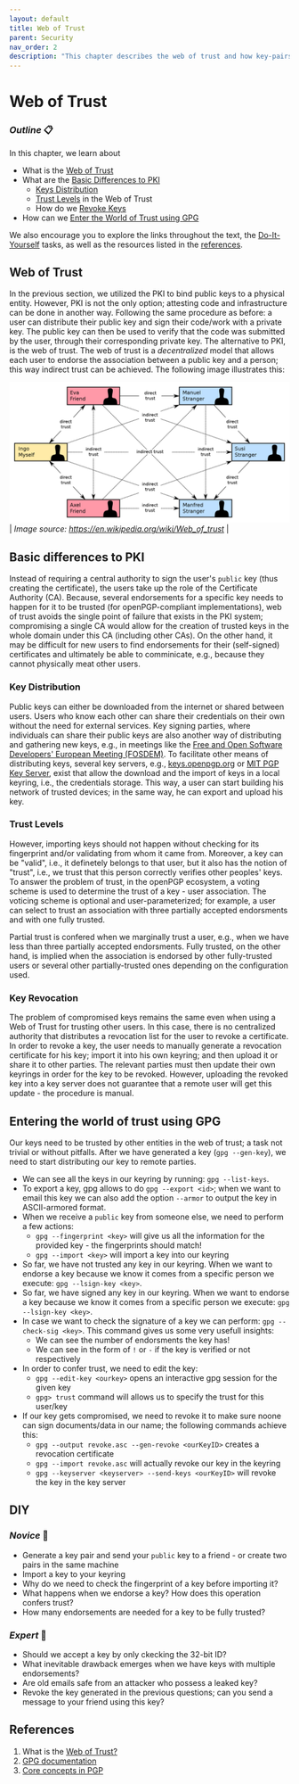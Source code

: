 ```yaml
---
layout: default
title: Web of Trust
parent: Security
nav_order: 2
description: "This chapter describes the web of trust and how key-pairs can be used without the use of an infrastructure"
---
```


# Web of Trust

### _Outline_ 📋
In this chapter, we learn about
- What is the [Web of Trust](#web-of-trust)
- What are the [Basic Differences to PKI](#basic-differences-to-pki)
  - [Keys Distribution](#key-distribution)
  - [Trust Levels](#trust-levels) in the Web of Trust
  - How do we [Revoke Keys](#key-revocation)
- How can we [Enter the World of Trust using GPG](#entering-the-world-of-trust-using-gpg)
  
We also encourage you to explore the links throughout the text, the [Do-It-Yourself](#diy) tasks, as well as the resources listed in the [references](#references).


## Web of Trust

In the previous section, we utilized the PKI to bind public keys to a physical entity. However, PKI is not the only option; attesting code and infrastructure can be done in another way. Following the same procedure as before: a user can distribute their public key and sign their code/work with a private key. The public key can then be used to verify that the code was submitted by the user, through their corresponding private key. The alternative to PKI, is the web of trust. The web of trust is a *decentralized* model that allows each user to endorse the association between a public key and a person; this way indirect trust can be achieved. The following image illustrates this:


![](./img/Web_of_Trust.png) |
*Image source: https://en.wikipedia.org/wiki/Web_of_trust* |

## Basic differences to PKI

Instead of requiring a central authority to sign the user's `public` key (thus creating the certificate), the users take up the role of the Certificate Authority (CA). Because, several endorsements for a specific key needs to happen for it to be trusted (for openPGP-compliant implementations), web of trust avoids the single point of failure that exists in the PKI system; compromising a single CA would allow for the creation of trusted keys in the whole domain under this CA (including other CAs). On the other hand, it may be difficult for new users to find endorsements for their (self-signed) certificates and ultimately be able to comminicate, e.g., because they cannot physically meat other users.

### Key Distribution
Public keys can either be downloaded from the internet or shared between users. Users who know each other can share their credentials on their own without the need for external services. Key signing parties, where individuals can share their public keys are also another way of distributing and gathering new keys, e.g., in meetings like the [Free and Open Software Developers' European Meeting (FOSDEM)](https://en.wikipedia.org/wiki/FOSDEM). To facilitate other means of distributing keys, several key servers, e.g., [keys.openpgp.org](https://en.wikipedia.org/wiki/FOSDEM) or [MIT PGP Key Server](https://pgp.mit.edu/), exist that allow the download and the import of keys in a local keyring, i.e., the credentials storage. This way, a user can start building his network of trusted devices; in the same way, he can export and upload his key. 

### Trust Levels
However, importing keys should not happen without checking for its fingerprint and/or validating from whom it came from. Moreover, a key can be "valid", i.e., it definetely belongs to that user, but it also has the notion of "trust", i.e., we trust that this person correctly verifies other peoples' keys. To answer the problem of trust, in the openPGP ecosystem, a voting scheme is used to determine the trust of a key - user association. The voticing scheme is optional and user-parameterized; for example, a user can select to trust an association with three partially accepted endorsments and with one fully trusted.

Partial trust is confered when we marginally trust a user, e.g., when we have less than three partially accepted endorsments. Fully trusted, on the other hand, is implied when the association is endorsed by other fully-trusted users or several other partially-trusted ones depending on the configuration used. 

### Key Revocation
The problem of compromised keys remains the same even when using a Web of Trust for trusting other users. In this case, there is no centralized authority that distributes a revocation list for the user to revoke a certificate. In order to revoke a key, the user needs to manually generate a revocation certificate for his key; import it into his own keyring; and then upload it or share it to other parties. The relevant parties must then update their own keyrings in order for the key to be revoked. However, uploading the revoked key into a key server does not guarantee that a remote user will get this update - the procedure is manual.

## Entering the world of trust using GPG

Our keys need to be trusted by other entities in the web of trust; a task not trivial or without pitfalls. After we have generated a key (`gpg --gen-key`), we need to start distributing our key to remote parties.
- We can see all the keys in our keyring by running: `gpg --list-keys`.
- To export a key, gpg allows to do `gpg --export <id>`; when we want to email this key we can also add the option `--armor` to output the key in ASCII-armored format.
- When we receive a `public` key from someone else, we need to perform a few actions:
  - `gpg --fingerprint <key>` will give us all the information for the provided key - the fingerprints should match!
  - `gpg --import <key>` will import a key into our keyring
- So far, we have not trusted any key in our keyring. When we want to endorse a key because we know it comes from a specific person we execute: `gpg --lsign-key <key>`. 
- So far, we have signed any key in our keyring. When we want to endorse a key because we know it comes from a specific person we execute: `gpg --lsign-key <key>`. 
- In case we want to check the signature of a key we can perform: `gpg --check-sig <key>`. This command gives us some very usefull insights:
  - We can see the number of endorsments the key has!
  - We can see in the form of `!` or `-` if the key is verified or not respectively
- In order to confer trust, we need to edit the key:
  - `gpg --edit-key <ourkey>` opens an interactive gpg session for the given key
  - `gpg> trust` command will allows us to specify the trust for this user/key
- If our key gets compromised, we need to revoke it to make sure noone can sign documents/data in our name; the following commands achieve this:
  - `gpg --output revoke.asc --gen-revoke <ourKeyID>` creates a revocation certificate
  - `gpg --import revoke.asc` will actually revoke our key in the keyring
  - `gpg --keyserver <keyserver> --send-keys <ourKeyID>` will revoke the key in the key server


## DIY

### _Novice_ 👾
- Generate a key pair and send your `public` key to a friend - or create two pairs in the same machine
- Import a key to your keyring
- Why do we need to check the fingerprint of a key before importing it?
- What happens when we endorse a key? How does this operation confers trust?
- How many endorsements are needed for a key to be fully trusted?

### _Expert_ 💯
- Should we accept a key by only ckecking the 32-bit ID?
- What inevitable drawback emerges when we have keys with multiple endorsements?
- Are old emails safe from an attacker who possess a leaked key?
- Revoke the key generated in the previous questions; can you send a message to your friend using this key?


## References
1. What is the [Web of Trust?](https://en.wikipedia.org/wiki/Web_of_trust)
2. [GPG documentation](https://www.gnupg.org/documentation/)
3. [Core concepts in PGP](https://www.linux.com/training-tutorials/pgp-web-trust-core-concepts-behind-trusted-communication/)